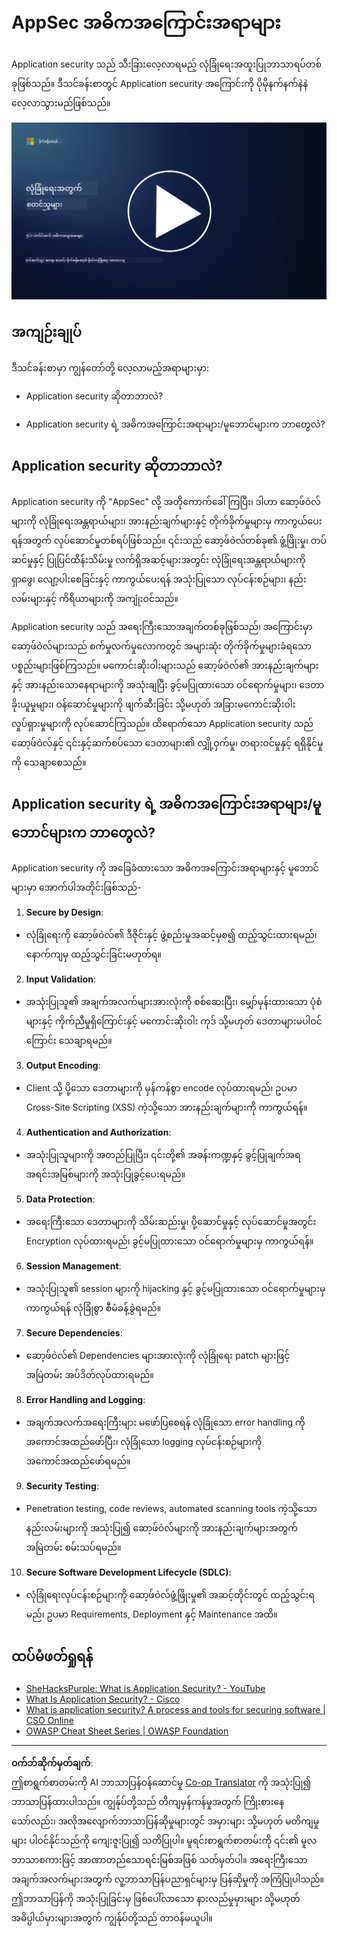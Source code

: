 <!--
CO_OP_TRANSLATOR_METADATA:
{
  "original_hash": "e4b56bb23078d3ffb7ad407d280b0c36",
  "translation_date": "2025-09-04T00:34:52+00:00",
  "source_file": "5.1 AppSec key concepts.md",
  "language_code": "my"
}
-->
# AppSec အဓိကအကြောင်းအရာများ

Application security သည် သီးခြားလေ့လာရမည့် လုံခြုံရေးအထူးပြုဘာသာရပ်တစ်ခုဖြစ်သည်။ ဒီသင်ခန်းစာတွင် Application security အကြောင်းကို ပိုမိုနက်နက်နဲနဲ လေ့လာသွားမည်ဖြစ်သည်။

[![Watch the video](../../translated_images/5-1_placeholder.29d7c06237ea84d113c4d91a72ee86a08f73f60187f2a32828c28cfda4f0aeb5.my.png)](https://learn-video.azurefd.net/vod/player?id=d81dc210-ee8a-445a-aee0-aaf8a2b37af2)

## အကျဉ်းချုပ်

ဒီသင်ခန်းစာမှာ ကျွန်တော်တို့ လေ့လာမည့်အရာများမှာ:

- Application security ဆိုတာဘာလဲ?

- Application security ရဲ့ အဓိကအကြောင်းအရာများ/မူဘောင်များက ဘာတွေလဲ?

## Application security ဆိုတာဘာလဲ?

Application security ကို "AppSec" လို့ အတိုကောက်ခေါ်ကြပြီး၊ ဒါဟာ ဆော့ဖ်ဝဲလ်များကို လုံခြုံရေးအန္တရာယ်များ၊ အားနည်းချက်များနှင့် တိုက်ခိုက်မှုများမှ ကာကွယ်ပေးရန်အတွက် လုပ်ဆောင်မှုတစ်ရပ်ဖြစ်သည်။ ၎င်းသည် ဆော့ဖ်ဝဲလ်တစ်ခု၏ ဖွံ့ဖြိုးမှု၊ တပ်ဆင်မှုနှင့် ပြုပြင်ထိန်းသိမ်းမှု လက်ရှိအဆင့်များအတွင်း လုံခြုံရေးအန္တရာယ်များကို ရှာဖွေ၊ လျော့ပါးစေခြင်းနှင့် ကာကွယ်ပေးရန် အသုံးပြုသော လုပ်ငန်းစဉ်များ၊ နည်းလမ်းများနှင့် ကိရိယာများကို အကျုံးဝင်သည်။

Application security သည် အရေးကြီးသောအချက်တစ်ခုဖြစ်သည်၊ အကြောင်းမှာ ဆော့ဖ်ဝဲလ်များသည် စက်မှုလက်မှုလောကတွင် အများဆုံး တိုက်ခိုက်မှုများခံရသော ပစ္စည်းများဖြစ်ကြသည်။ မကောင်းဆိုးဝါးများသည် ဆော့ဖ်ဝဲလ်၏ အားနည်းချက်များနှင့် အားနည်းသောနေရာများကို အသုံးချပြီး ခွင့်မပြုထားသော ဝင်ရောက်မှုများ၊ ဒေတာခိုးယူမှုများ၊ ဝန်ဆောင်မှုများကို ဖျက်ဆီးခြင်း သို့မဟုတ် အခြားမကောင်းဆိုးဝါး လှုပ်ရှားမှုများကို လုပ်ဆောင်ကြသည်။ ထိရောက်သော Application security သည် ဆော့ဖ်ဝဲလ်နှင့် ၎င်းနှင့်ဆက်စပ်သော ဒေတာများ၏ လျှို့ဝှက်မှု၊ တရားဝင်မှုနှင့် ရရှိနိုင်မှုကို သေချာစေသည်။

## Application security ရဲ့ အဓိကအကြောင်းအရာများ/မူဘောင်များက ဘာတွေလဲ?

Application security ကို အခြေခံထားသော အဓိကအကြောင်းအရာများနှင့် မူဘောင်များမှာ အောက်ပါအတိုင်းဖြစ်သည်-

1. **Secure by Design**:

- လုံခြုံရေးကို ဆော့ဖ်ဝဲလ်၏ ဒီဇိုင်းနှင့် ဖွဲ့စည်းမှုအဆင့်မှစ၍ ထည့်သွင်းထားရမည်၊ နောက်ကျမှ ထည့်သွင်းခြင်းမဟုတ်ရ။

2. **Input Validation**:

- အသုံးပြုသူ၏ အချက်အလက်များအားလုံးကို စစ်ဆေးပြီး၊ မျှော်မှန်းထားသော ပုံစံများနှင့် ကိုက်ညီမှုရှိကြောင်းနှင့် မကောင်းဆိုးဝါး ကုဒ် သို့မဟုတ် ဒေတာများမပါဝင်ကြောင်း သေချာရမည်။

3. **Output Encoding**:

- Client သို့ ပို့သော ဒေတာများကို မှန်ကန်စွာ encode လုပ်ထားရမည်၊ ဥပမာ Cross-Site Scripting (XSS) ကဲ့သို့သော အားနည်းချက်များကို ကာကွယ်ရန်။

4. **Authentication and Authorization**:

- အသုံးပြုသူများကို အတည်ပြုပြီး၊ ၎င်းတို့၏ အခန်းကဏ္ဍနှင့် ခွင့်ပြုချက်အရ အရင်းအမြစ်များကို အသုံးပြုခွင့်ပေးရမည်။

5. **Data Protection**:

- အရေးကြီးသော ဒေတာများကို သိမ်းဆည်းမှု၊ ပို့ဆောင်မှုနှင့် လုပ်ဆောင်မှုအတွင်း Encryption လုပ်ထားရမည်၊ ခွင့်မပြုထားသော ဝင်ရောက်မှုများမှ ကာကွယ်ရန်။

6. **Session Management**:

- အသုံးပြုသူ၏ session များကို hijacking နှင့် ခွင့်မပြုထားသော ဝင်ရောက်မှုများမှ ကာကွယ်ရန် လုံခြုံစွာ စီမံခန့်ခွဲရမည်။

7. **Secure Dependencies**:

- ဆော့ဖ်ဝဲလ်၏ Dependencies များအားလုံးကို လုံခြုံရေး patch များဖြင့် အမြဲတမ်း အပ်ဒိတ်လုပ်ထားရမည်။

8. **Error Handling and Logging**:

- အချက်အလက်အရေးကြီးများ မဖော်ပြစေရန် လုံခြုံသော error handling ကို အကောင်အထည်ဖော်ပြီး၊ လုံခြုံသော logging လုပ်ငန်းစဉ်များကို အကောင်အထည်ဖော်ရမည်။

9. **Security Testing**:

- Penetration testing, code reviews, automated scanning tools ကဲ့သို့သော နည်းလမ်းများကို အသုံးပြု၍ ဆော့ဖ်ဝဲလ်များကို အားနည်းချက်များအတွက် အမြဲတမ်း စမ်းသပ်ရမည်။

10. **Secure Software Development Lifecycle (SDLC)**:

- လုံခြုံရေးလုပ်ငန်းစဉ်များကို ဆော့ဖ်ဝဲလ်ဖွံ့ဖြိုးမှု၏ အဆင့်တိုင်းတွင် ထည့်သွင်းရမည်၊ ဥပမာ Requirements, Deployment နှင့် Maintenance အထိ။

## ထပ်မံဖတ်ရှုရန်

- [SheHacksPurple: What is Application Security? - YouTube](https://www.youtube.com/watch?v=eNmccQNzSSY)
- [What Is Application Security? - Cisco](https://www.cisco.com/c/en/us/solutions/security/application-first-security/what-is-application-security.html#~how-does-it-work)
- [What is application security? A process and tools for securing software | CSO Online](https://www.csoonline.com/article/566471/what-is-application-security-a-process-and-tools-for-securing-software.html)
- [OWASP Cheat Sheet Series | OWASP Foundation](https://owasp.org/www-project-cheat-sheets/)

---

**ဝက်ဘ်ဆိုက်မှတ်ချက်**:  
ဤစာရွက်စာတမ်းကို AI ဘာသာပြန်ဝန်ဆောင်မှု [Co-op Translator](https://github.com/Azure/co-op-translator) ကို အသုံးပြု၍ ဘာသာပြန်ထားပါသည်။ ကျွန်ုပ်တို့သည် တိကျမှန်ကန်မှုအတွက် ကြိုးစားနေသော်လည်း၊ အလိုအလျောက်ဘာသာပြန်ဆိုမှုများတွင် အမှားများ သို့မဟုတ် မတိကျမှုများ ပါဝင်နိုင်သည်ကို ကျေးဇူးပြု၍ သတိပြုပါ။ မူရင်းစာရွက်စာတမ်းကို ၎င်း၏ မူလဘာသာစကားဖြင့် အာဏာတည်သောရင်းမြစ်အဖြစ် သတ်မှတ်ပါ။ အရေးကြီးသော အချက်အလက်များအတွက် လူ့ဘာသာပြန်ပညာရှင်များမှ ပြန်ဆိုမှုကို အကြံပြုပါသည်။ ဤဘာသာပြန်ကို အသုံးပြုခြင်းမှ ဖြစ်ပေါ်လာသော နားလည်မှုမှားများ သို့မဟုတ် အဓိပ္ပါယ်မှားများအတွက် ကျွန်ုပ်တို့သည် တာဝန်မယူပါ။